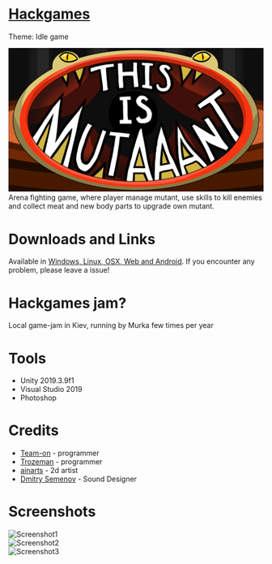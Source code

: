 # [Hackgames](https://www.facebook.com/hackgames.in.ua)
Theme: Idle game  

![Cover](Screenshots/Title.png)  
Arena fighting game, where player manage mutant, use skills to kill enemies and collect meat and new body parts to upgrade own mutant.

# Downloads and Links
Available in [Windows, Linux, OSX, Web and Android](https://teamon.itch.io/this-is-mutaaant). If you encounter any problem, please leave a issue!

# Hackgames jam?
Local game-jam in Kiev, running by Murka few times per year

# Tools
 * Unity 2019.3.9f1
 * Visual Studio 2019
 * Photoshop

# Credits
 * [Team-on](https://github.com/Team-on) - programmer
 * [Trozeman](https://github.com/Trozeman) - programmer
 * [ainarts](https://www.artstation.com/ainarts) - 2d artist
 * [Dmitry Semenov](https://www.youtube.com/watch?v=zscyS1aLA28&feature=youtu.be) - Sound Designer

# Screenshots
![Screenshot1](Screenshots/3.png)  
![Screenshot2](Screenshots/5.png)  
![Screenshot3](Screenshots/7.png)  
